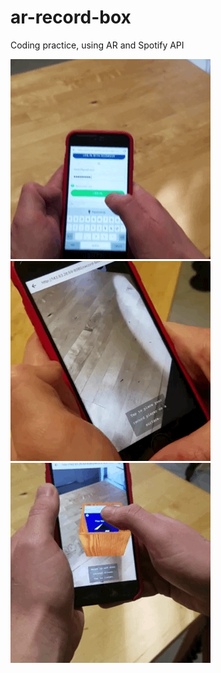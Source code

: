 # ar-record-box
Coding practice, using AR and Spotify API

![](login.GIF)
![](place-record-box.GIF)
![](select-album.GIF)
